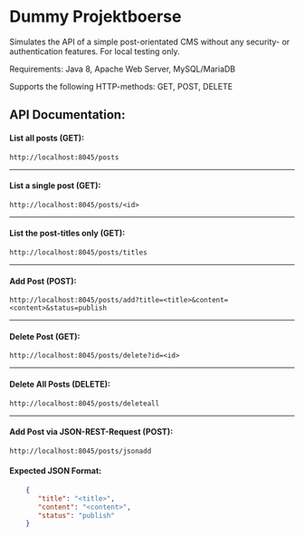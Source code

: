 # Dummy Projektboerse
Simulates the API of a simple post-orientated CMS without any security- or authentication features. For local testing only.

Requirements: Java 8, Apache Web Server, MySQL/MariaDB

Supports the following HTTP-methods: GET, POST, DELETE

## API Documentation:
#### List all posts (GET):

`http://localhost:8045/posts`

---

#### List a single post (GET):

`http://localhost:8045/posts/<id>`

---

#### List the post-titles only (GET):

`http://localhost:8045/posts/titles`

---

#### Add Post (POST):

`http://localhost:8045/posts/add?title=<title>&content=<content>&status=publish`

---

#### Delete Post (GET):

`http://localhost:8045/posts/delete?id=<id>`

---

#### Delete All Posts (DELETE):

`http://localhost:8045/posts/deleteall`

---

#### Add Post via JSON-REST-Request (POST):

`http://localhost:8045/posts/jsonadd`

#### Expected JSON Format:

```json
    {
       "title": "<title>",
       "content": "<content>",
       "status": "publish"
    }
```

